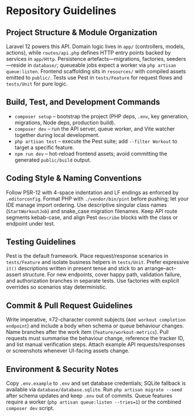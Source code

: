 # Repository Guidelines

## Project Structure & Module Organization
Laravel 12 powers this API. Domain logic lives in `app/` (controllers, models, actions), while `routes/api.php` defines HTTP entry points backed by services in `app/Http`. Persistence artefacts—migrations, factories, seeders—reside in `database/`; queueable jobs expect a worker via `php artisan queue:listen`. Frontend scaffolding sits in `resources/` with compiled assets emitted to `public/`. Tests use Pest in `tests/Feature` for request flows and `tests/Unit` for pure logic.

## Build, Test, and Development Commands
- `composer setup` – bootstrap the project (PHP deps, `.env`, key generation, migrations, Node deps, production build).
- `composer dev` – run the API server, queue worker, and Vite watcher together during local development.
- `php artisan test` – execute the Pest suite; add `--filter Workout` to target a specific feature.
- `npm run dev` – hot-reload frontend assets; avoid committing the generated `public/build` output.

## Coding Style & Naming Conventions
Follow PSR-12 with 4-space indentation and LF endings as enforced by `.editorconfig`. Format PHP with `./vendor/bin/pint` before pushing; let your IDE manage import ordering. Use descriptive singular class names (`StartWorkoutJob`) and snake_case migration filenames. Keep API route segments kebab-case, and align Pest `describe` blocks with the class or endpoint under test.

## Testing Guidelines
Pest is the default framework. Place request/response scenarios in `tests/Feature` and isolate business helpers in `tests/Unit`. Prefer expressive `it()` descriptions written in present tense and stick to an arrange–act–assert structure. For new endpoints, cover happy path, validation failure, and authorization branches in separate tests. Use factories with explicit overrides so scenarios stay deterministic.

## Commit & Pull Request Guidelines
Write imperative, ≤72-character commit subjects (`Add workout completion endpoint`) and include a body when schema or queue behaviour changes. Name branches after the work item (`feature/workout-metrics`). Pull requests must summarise the behaviour change, reference the tracker ID, and list manual verification steps. Attach example API requests/responses or screenshots whenever UI-facing assets change.

## Environment & Security Notes
Copy `.env.example` to `.env` and set database credentials; SQLite fallback is available via `database/database.sqlite`. Run `php artisan migrate --seed` after schema updates and keep `.env` out of commits. Queue features require a worker (`php artisan queue:listen --tries=1`) or the combined `composer dev` script.
